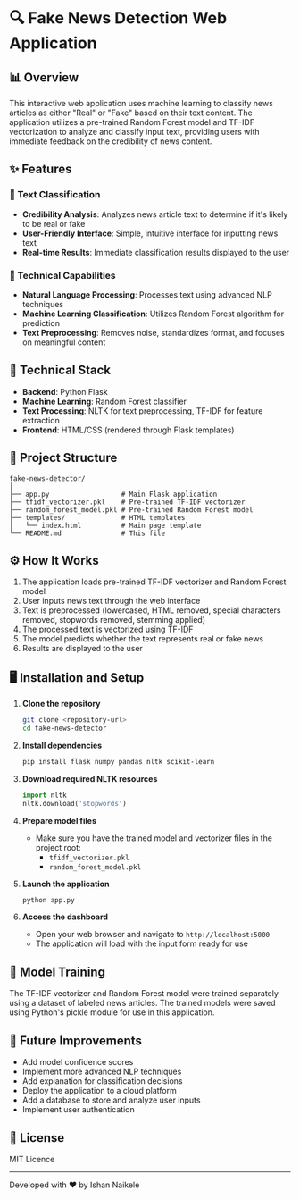 # 🔍 Fake News Detection Web Application

 

## 📊 Overview

This interactive web application uses machine learning to classify news articles as either "Real" or "Fake" based on their text content. The application utilizes a pre-trained Random Forest model and TF-IDF vectorization to analyze and classify input text, providing users with immediate feedback on the credibility of news content.

## ✨ Features

### 📰 Text Classification
- **Credibility Analysis**: Analyzes news article text to determine if it's likely to be real or fake
- **User-Friendly Interface**: Simple, intuitive interface for inputting news text
- **Real-time Results**: Immediate classification results displayed to the user

### 🧠 Technical Capabilities
- **Natural Language Processing**: Processes text using advanced NLP techniques
- **Machine Learning Classification**: Utilizes Random Forest algorithm for prediction
- **Text Preprocessing**: Removes noise, standardizes format, and focuses on meaningful content

## 🚀 Technical Stack

- **Backend**: Python Flask
- **Machine Learning**: Random Forest classifier
- **Text Processing**: NLTK for text preprocessing, TF-IDF for feature extraction
- **Frontend**: HTML/CSS (rendered through Flask templates)

## 📁 Project Structure

```
fake-news-detector/
│
├── app.py                  # Main Flask application
├── tfidf_vectorizer.pkl    # Pre-trained TF-IDF vectorizer
├── random_forest_model.pkl # Pre-trained Random Forest model
├── templates/              # HTML templates
│   └── index.html          # Main page template
└── README.md               # This file
```

## ⚙️ How It Works

1. The application loads pre-trained TF-IDF vectorizer and Random Forest model
2. User inputs news text through the web interface
3. Text is preprocessed (lowercased, HTML removed, special characters removed, stopwords removed, stemming applied)
4. The processed text is vectorized using TF-IDF
5. The model predicts whether the text represents real or fake news
6. Results are displayed to the user

## 🖥️ Installation and Setup

1. **Clone the repository**
   ```bash
   git clone <repository-url>
   cd fake-news-detector
   ```

2. **Install dependencies**
   ```bash
   pip install flask numpy pandas nltk scikit-learn
   ```

3. **Download required NLTK resources**
   ```python
   import nltk
   nltk.download('stopwords')
   ```

4. **Prepare model files**
   - Make sure you have the trained model and vectorizer files in the project root:
     - `tfidf_vectorizer.pkl`
     - `random_forest_model.pkl`

5. **Launch the application**
   ```bash
   python app.py
   ```

6. **Access the dashboard**
   - Open your web browser and navigate to `http://localhost:5000`
   - The application will load with the input form ready for use

## 🧪 Model Training

The TF-IDF vectorizer and Random Forest model were trained separately using a dataset of labeled news articles. The trained models were saved using Python's pickle module for use in this application.

 

## 🔮 Future Improvements

- Add model confidence scores
- Implement more advanced NLP techniques
- Add explanation for classification decisions
- Deploy the application to a cloud platform
- Add a database to store and analyze user inputs
- Implement user authentication

## 📜 License

MIT Licence

---

 

Developed with ❤️ by Ishan Naikele
